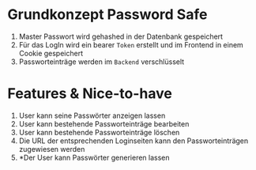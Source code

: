 # Grundkonzept Password Safe

1. Master Passwort wird gehashed in der Datenbank gespeichert
2. Für das LogIn wird ein bearer `Token` erstellt und im Frontend in einem Cookie gespeichert
3. Passworteinträge werden im `Backend` verschlüsselt

# Features & Nice-to-have

1. User kann seine Passwörter anzeigen lassen
2. User kann bestehende Passworteinträge bearbeiten
3. User kann bestehende Passworteinträge löschen
4. Die URL der entsprechenden Loginseiten kann den Passworteinträgen zugewiesen werden
5. *Der User kann Passwörter generieren lassen

